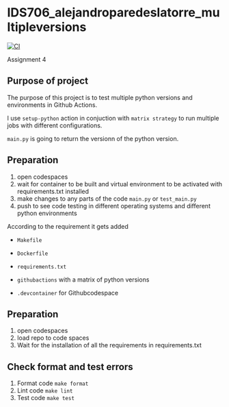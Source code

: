 # IDS706_alejandroparedeslatorre_multipleversions
[![CI](https://github.com/nogibjj/IDS706_alejandroparedeslatorre_assignment4_matrixversionbuild/actions/workflows/CI.yml/badge.svg)](https://github.com/nogibjj/IDS706_alejandroparedeslatorre_assignment4_matrixversionbuild/actions/workflows/CI.yml)

Assignment 4

## Purpose of project
The purpose of this project is to test multiple python versions and environments in Github Actions. 

I use `setup-python` action in conjuction with `matrix strategy` to run multiple jobs with different configurations. 

`main.py` is going to return the versionn of the python version.

## Preparation
1. open codespaces 
2. wait for container to be built and virtual environment to be activated with requirements.txt installed 
3. make changes to any parts of the code `main.py` or `test_main.py`
4. push to see code testing in different operating systems and different python environments 

According to the requirement it gets added

* `Makefile`

* `Dockerfile`

* `requirements.txt`

* `githubactions` with a matrix of python versions 

* `.devcontainer` for Githubcodespace 

## Preparation
1. open codespaces 
2. load repo to code spaces
2. Wait for the installation of all the requirements in requirements.txt

## Check format and test errors
1. Format code `make format`
2. Lint code `make lint`
3. Test code `make test`
